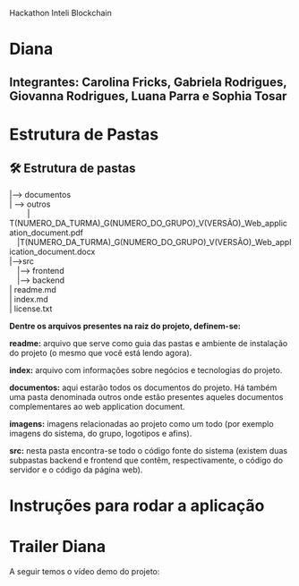 Hackathon Inteli Blockchain
# Diana
## Integrantes: Carolina Fricks, Gabriela Rodrigues, Giovanna Rodrigues, Luana Parra e Sophia Tosar

# Estrutura de Pastas 

## 🛠 Estrutura de pastas
|--> documentos<br>
  | --> outros<br>
    &emsp;| T(NUMERO_DA_TURMA)_G(NUMERO_DO_GRUPO)_V(VERSÃO)_Web_application_document.pdf<br>
    &emsp;|T(NUMERO_DA_TURMA)_G(NUMERO_DO_GRUPO)_V(VERSÃO)_Web_application_document.docx<br>
|-->src<br>
  &emsp;|--> frontend<br>
  &emsp;|--> backend<br>
| readme.md<br>
| index.md<br>
| license.txt<br>

<b>Dentre os arquivos presentes na raiz do projeto, definem-se:</b>

<b>readme:</b> arquivo que serve como guia das pastas e ambiente de instalação do projeto (o mesmo que você está lendo agora).

<b>index:</b> arquivo com informações sobre negócios e tecnologias do projeto.

<b>documentos:</b> aqui estarão todos os documentos do projeto. Há também uma pasta denominada outros onde estão presentes aqueles documentos complementares ao web application document.

<b>imagens:</b> imagens relacionadas ao projeto como um todo (por exemplo imagens do sistema, do grupo, logotipos e afins).

<b>src:</b> nesta pasta encontra-se todo o código fonte do sistema (existem duas subpastas backend e frontend que contêm, respectivamente, o código do servidor e o código da página web).

# Instruções para rodar a aplicação 

# Trailer Diana

A seguir temos o vídeo demo do projeto:

